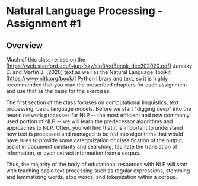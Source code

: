 # Natural Language Processing - Assignment #1

## Overview
Much of this class reliese on the [https://web.stanford.edu/~jurafsky/slp3/ed3book_dec302020.pdf] Jurasky D. and Martin J. (2020) text as well as the Natural Language Toolkit [https://www.nltk.org/book/] Python library and text, so it is highly recommended that you read the prescribed chapters for each assignment and use that as the basis for the exercises. 

The first section of the class focuses on computational linguistics, text processing, basic language models. Before we start "digging deep" into the neural network processes for NLP -- the most efficient and now commonly used portion of NLP -- we will learn the predecessor algorithms and approaches to NLP. Often, you will find that it is important to understand how text is processed and managed to be fed into algorithms that would have rules to provide some categorization or classification of the output, assist in document similarity and searching, faciltate the translation of information, or even extract information from a corpus. 

Thus, the majority of the body of educational resources with NLP will start with teaching basic text processing such as regular expressions, stemming and lemmatizing words, stop words, and tokenization within a corpus. 
